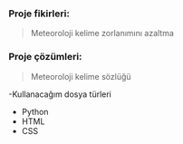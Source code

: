 ### Proje fikirleri:
> Meteoroloji kelime zorlanımını azaltma

### Proje çözümleri:
> Meteoroloji kelime sözlüğü

-Kullanacağım dosya türleri
  * Python
  * HTML
  * CSS
